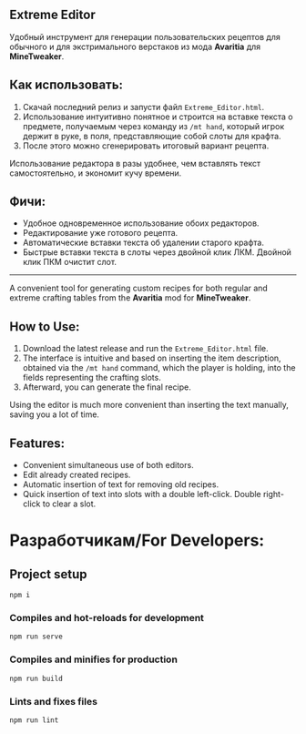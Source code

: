 ## Extreme Editor

Удобный инструмент для генерации пользовательских рецептов для обычного и для экстримального верстаков из мода **Avaritia** для **MineTweaker**.

## Как использовать:

1. Скачай последний релиз и запусти файл `Extreme_Editor.html`.
2. Использование интуитивно понятное и строится на вставке текста о предмете, получаемым через команду из `/mt hand`, который игрок держит в руке, в поля, представляющие собой слоты для крафта.
3. После этого можно сгенерировать итоговый вариант рецепта.

Использование редактора в разы удобнее, чем вставлять текст самостоятельно, и экономит кучу времени.

## Фичи:

- Удобное одновременное использование обоих редакторов.
- Редактирование уже готового рецепта.
- Автоматические вставки текста об удалении старого крафта.
- Быстрые вставки текста в слоты через двойной клик ЛКМ. Двойной клик ПКМ очистит слот.
___________________
A convenient tool for generating custom recipes for both regular and extreme crafting tables from the **Avaritia** mod for **MineTweaker**.

## How to Use:

1. Download the latest release and run the `Extreme_Editor.html` file.
2. The interface is intuitive and based on inserting the item description, obtained via the `/mt hand` command, which the player is holding, into the fields representing the crafting slots.
3. Afterward, you can generate the final recipe.

Using the editor is much more convenient than inserting the text manually, saving you a lot of time.

## Features:

- Convenient simultaneous use of both editors.
- Edit already created recipes.
- Automatic insertion of text for removing old recipes.
- Quick insertion of text into slots with a double left-click. Double right-click to clear a slot.

# Разработчикам/For Developers:

## Project setup
```
npm i
```

### Compiles and hot-reloads for development
```
npm run serve
```

### Compiles and minifies for production
```
npm run build
```

### Lints and fixes files
```
npm run lint
```
